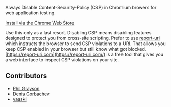Always Disable Content-Security-Policy (CSP) in Chromium browers for web application testing.

[Install via the Chrome Web Store](https://chrome.google.com/webstore/detail/disable-content-security/ieelmcmcagommplceebfedjlakkhpden)

Use this only as a last resort. Disabling CSP means disabling features designed to protect you from cross-site scripting. Prefer to use [report-uri](https://developers.google.com/web/fundamentals/security/csp/#reporting) which instructs the browser to send CSP violations to a URI. That allows you keep CSP enabled in your browser but still know what got blocked. [https://report-uri.com](https://report-uri.com/) is a free tool that gives you a web interface to inspect CSP violations on your site.




## Contributors

* [Phil Grayson](https://github.com/PhilGrayson)
* [Denis Gorbachev](https://github.com/DenisGorbachev)
* [vaaski](https://github.com/vaaski)
